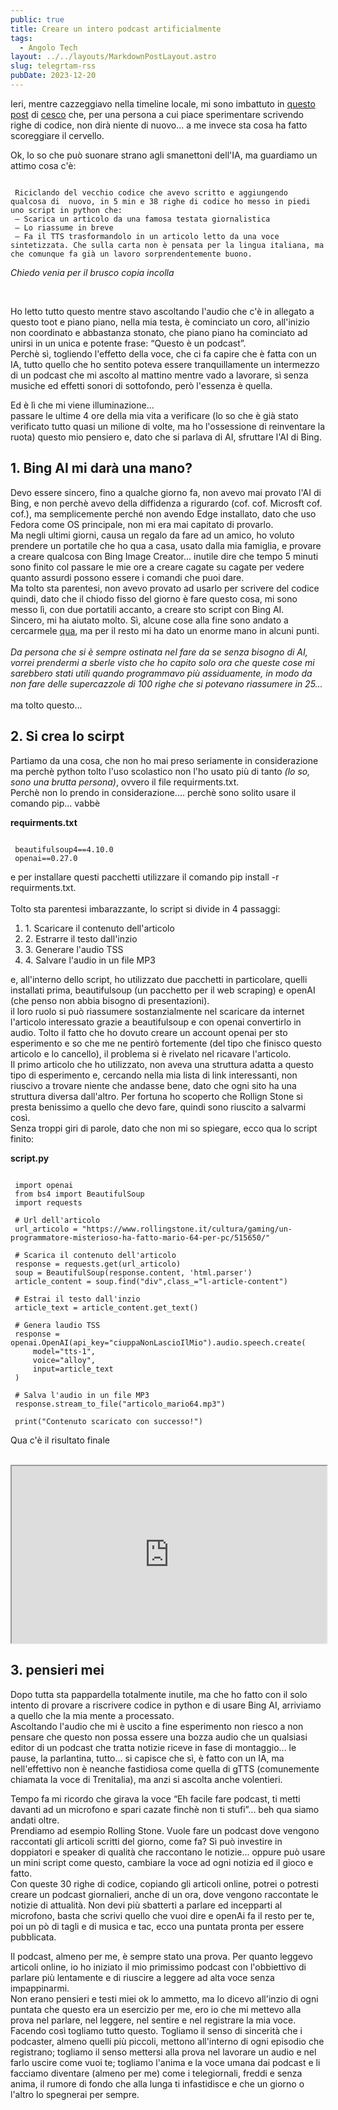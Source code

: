 ```yaml
---
public: true
title: Creare un intero podcast artificialmente
tags:
  - Angolo Tech
layout: ../../layouts/MarkdownPostLayout.astro
slug: telegrtam-rss
pubDate: 2023-12-20
---
```


Ieri, mentre cazzeggiavo nella timeline locale, mi sono imbattuto in  [questo post](https://livellosegreto.it/@cesco/111606253044821035) di [cesco](https://livellosegreto.it/@cesco) che, per una persona a cui piace sperimentare scrivendo righe di codice, non dirà niente di nuovo... a me invece sta cosa ha fatto scoreggiare il cervello.

Ok, lo so che può suonare strano agli smanettoni dell'IA, ma guardiamo un attimo cosa c'è:

```

 Riciclando del vecchio codice che avevo scritto e aggiungendo qualcosa di  nuovo, in 5 min e 38 righe di codice ho messo in piedi uno script in python che:
 – Scarica un articolo da una famosa testata giornalistica
 – Lo riassume in breve
 – Fa il TTS trasformandolo in un articolo letto da una voce sintetizzata. Che sulla carta non è pensata per la lingua italiana, ma che comunque fa già un lavoro sorprendentemente buono.

```
_Chiedo venia per il brusco copia incolla_

<br />

Ho letto tutto questo mentre stavo ascoltando l'audio che c'è in allegato a questo toot e piano piano, nella mia testa, è cominciato un coro, all'inizio non coordinato e abbastanza stonato, che piano piano ha cominciato ad unirsi in un unica e potente frase: “Questo è un podcast”.<br />
Perchè sì, togliendo l'effetto della voce, che ci fa capire che è fatta con un IA, tutto quello che ho sentito poteva essere tranquillamente un intermezzo di un podcast che mi ascolto al mattino mentre vado a lavorare, sì senza musiche ed effetti sonori di sottofondo, però l'essenza è quella.<br />

Ed è lì che mi viene illuminazione...<br />
passare le ultime 4 ore della mia vita a verificare (lo so che è già stato verificato tutto quasi un milione di volte, ma ho l'ossessione di reinventare la ruota) questo mio pensiero e, dato che si parlava di AI, sfruttare l'AI di Bing.

## 1. Bing AI mi darà una mano?

Devo essere sincero, fino a qualche giorno fa, non avevo mai provato l'AI di Bing, e non perchè avevo della diffidenza a rigurardo (cof. cof. Microsft cof. cof.), ma semplicemente perché non avendo Edge installato, dato che uso Fedora come OS principale, non mi era mai capitato di provarlo.<br />
Ma negli ultimi giorni, causa un regalo da fare ad un amico, ho voluto prendere un portatile che ho qua a casa, usato dalla mia famiglia, e provare a creare qualcosa con Bing Image Creator... inutile dire che tempo 5 minuti sono finito col passare le mie ore a creare cagate su cagate per vedere quanto assurdi possono essere i comandi che puoi dare.<br />
Ma tolto sta parentesi, non avevo provato ad usarlo per scrivere del codice quindi, dato che il chiodo fisso del giorno è fare questo cosa, mi sono messo lì, con due portatili accanto, a creare sto script con Bing AI.<br />
Sincero, mi ha aiutato molto. Sì, alcune cose alla fine sono andato a cercarmele [qua](https://platform.openai.com/), ma per il resto mi ha dato un enorme mano in alcuni punti.<br /><br />
_Da persona che si è sempre ostinata nel fare da se senza bisogno di AI, vorrei prendermi a sberle visto che ho capito solo ora che queste cose mi sarebbero stati utili quando programmavo più assiduamente, in modo da non fare delle supercazzole di 100 righe che si potevano riassumere in 25..._<br /><br />
ma tolto questo...

## 2. Si crea lo scirpt

Partiamo da una cosa, che non ho mai preso seriamente in considerazione ma perchè python tolto l'uso scolastico non l'ho usato più di tanto _(lo so, sono una brutta persona)_, ovvero il file requirments.txt.<br />
Perchè non lo prendo in considerazione.... perchè sono solito usare il comando pip... vabbè

**requirments.txt**
```

 beautifulsoup4==4.10.0
 openai==0.27.0

```

e per installare questi pacchetti utilizzare il comando  pip install -r requirments.txt.<br /><br />
Tolto sta parentesi imbarazzante, lo script si divide in 4 passaggi:

<ol>
  <li>1. Scaricare il contenuto dell'articolo</li>
  <li>2. Estrarre il testo dall'inzio</li>
  <li>3. Generare l'audio TSS</li>
  <li>4. Salvare l'audio in un file MP3</li>
</ol> 

e, all'interno dello script, ho utilizzato due pacchetti in particolare, quelli installati prima, beautifulsoup (un pacchetto per il web scraping) e openAI (che penso non abbia bisogno di presentazioni).<br />
il loro ruolo si può riassumere sostanzialmente nel scaricare da internet l'articolo interessato grazie a beautifulsoup e con openai convertirlo in audio.
Tolto il fatto che ho dovuto creare un account openai per sto esperimento e so che me ne pentirò fortemente (del tipo che finisco questo articolo e lo cancello), il problema si è rivelato nel ricavare l'articolo.<br />
Il primo articolo che ho utilizzato, non aveva una struttura adatta a questo tipo di esperimento e, cercando nella mia lista di link interessanti, non riuscivo a trovare niente che andasse bene, dato che ogni sito ha una struttura diversa dall'altro. Per fortuna ho scoperto che Rollign Stone si presta benissimo a quello che devo fare, quindi sono riuscito a salvarmi così.<br />
Senza troppi giri di parole, dato che non mi so spiegare, ecco qua lo script finito:

**script.py**

```

 import openai
 from bs4 import BeautifulSoup
 import requests

 # Url dell'articolo
 url_articolo = "https://www.rollingstone.it/cultura/gaming/un-programmatore-misterioso-ha-fatto-mario-64-per-pc/515650/"

 # Scarica il contenuto dell'articolo
 response = requests.get(url_articolo)
 soup = BeautifulSoup(response.content, 'html.parser')
 article_content = soup.find("div",class_="l-article-content")

 # Estrai il testo dall'inzio
 article_text = article_content.get_text()

 # Genera laudio TSS
 response = openai.OpenAI(api_key="ciuppaNonLascioIlMio").audio.speech.create(
     model="tts-1",
     voice="alloy",
     input=article_text   
 )

 # Salva l'audio in un file MP3
 response.stream_to_file("articolo_mario64.mp3") 

 print("Contenuto scaricato con successo!")

```

Qua c'è il risultato finale<br /><br />
<iframe id="odysee-iframe" style="width:100%; aspect-ratio:16 / 9;" src="https://odysee.com/$/embed/@matthew:28f/TestAi:a?r=J62iRW6KvqeKZPabjGUYWqr6TpU5A51d" allowfullscreen></iframe>

## 3. pensieri mei

Dopo tutta sta pappardella totalmente inutile, ma che ho fatto con il solo intento di provare a riscrivere codice in python e di usare Bing AI, arriviamo a quello che la mia mente a processato.<br />
Ascoltando l'audio che mi è uscito  a fine esperimento non riesco a non pensare che questo non possa essere una bozza audio che un qualsiasi editor di un podcast che tratta notizie riceve in fase di montaggio... le pause, la parlantina, tutto... si capisce che sì, è fatto con un IA, ma nell'effettivo non è neanche fastidiosa come quella di gTTS (comunemente chiamata la voce di Trenitalia), ma anzi si ascolta anche volentieri.<br />

Tempo fa mi ricordo che girava la voce “Eh facile fare podcast, ti metti davanti ad un microfono e spari cazate finchè non ti stufi”... beh qua siamo andati oltre.<br />
Prendiamo ad esempio Rolling Stone. Vuole fare un podcast dove vengono raccontati gli articoli scritti del giorno, come fa? Sì può investire in doppiatori e speaker di qualità che raccontano le notizie... oppure può usare un mini script come questo, cambiare la voce ad ogni notizia ed il gioco e fatto.<br />
Con queste 30 righe di codice, copiando gli articoli online, potrei o potresti creare un podcast giornalieri, anche di un ora, dove vengono raccontate le notizie di attualità. Non devi più sbatterti a parlare ed incepparti al microfono, basta che scrivi quello che vuoi dire e openAi fa il resto per te, poi un pò di tagli e di musica e tac, ecco una puntata pronta per essere pubblicata.<br />

Il podcast, almeno per me, è sempre stato una prova. Per quanto leggevo articoli online, io ho iniziato il mio primissimo podcast con l'obbiettivo di parlare più lentamente e di riuscire a leggere ad alta voce senza impappinarmi.<br />
Non erano pensieri e testi miei ok lo ammetto, ma lo dicevo all'inzio di ogni puntata che questo era un esercizio per me, ero io che mi mettevo alla prova nel parlare, nel leggere, nel sentire e nel registrare la mia voce.<br />
Facendo così togliamo tutto questo. Togliamo il senso di sincerità che i podcaster, almeno quelli più piccoli, mettono all'interno di ogni episodio che registrano; togliamo il senso mettersi alla prova nel lavorare un audio e nel farlo uscire come vuoi te; togliamo l'anima e la voce umana dai podcast e li facciamo diventare (almeno per me) come i telegiornali, freddi e senza anima, il rumore di fondo che alla lunga ti infastidisce e che un giorno o l'altro lo spegnerai per sempre.
